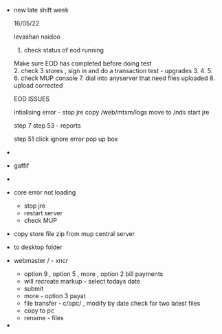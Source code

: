 - new late shift week
  
  16/05/22
  
  levashan naidoo
  
  
  1. check status of eod running
  
  Make sure EOD has completed before doing test  
  2. check 3 stores , sign in and do a transaction test - upgrades
  3.
  4.
  5.   
  6. check MUP console
  7. dial into anyserver that need files uploaded
  8. upload corrected
  
  
  EOD ISSUES
  
  intialising error -
  stop jre
  copy /web/mtxm/logs move to /nds
  start jre
  
  step 7
  step 53 - reports
  
  
  step 51
  click ignore error pop up box
-
- gaffif
-
- core error not loading
	- stop jre
	- restart server
	- check MUP
- copy store file zip from mup central server
- to desktop folder
- webmaster / - xncr
	- option 9  , option 5 ,  more , option 2 bill payments
	- will recreate markup - select todays date
	- submit
	- more - option 3 payat
	- file transfer - c/opc/ , modify by date check for two latest files
	- copy to pc
	- rename - files
-